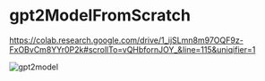 # gpt2ModelFromScratch

https://colab.research.google.com/drive/1_ijSLmn8m97OQF9z-FxOBvCm8YYr0P2k#scrollTo=vQHbfornJOY_&line=115&uniqifier=1


![gpt2model](https://github.com/user-attachments/assets/278f2574-ae7d-4784-aea7-d62f7081b385)

